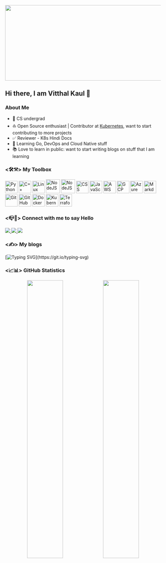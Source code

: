<div>
<img align="center" src="https://camo.githubusercontent.com/2b507540e2681c1a25698f246b9dca69c30548ed66a7323075b0224cbb1bf058/68747470733a2f2f676f6c616e672e6f72672f646f632f676f706865722f6669766579656172732e6a7067" width="1224" height="244">
</div>

## Hi there, I am Vitthal Kaul 👋

### About Me

- 🏫 CS undergrad
- ⛵ Open Source enthusiast | Contributor at [Kubernetes](https://github.com/kubernetes), want to start contributing to more projects 
- ✅ Reviewer - K8s Hindi Docs
- 🌱 Learning Go, DevOps and Cloud Native stuff
- 📚 Love to learn in public: want to start writing blogs on stuff that I am learning

### <🛠⚒> My Toolbox

<p align="left">
<img src="https://img.icons8.com/color/512/python.png" alt="Python"  width="40"  height="40"/>
<img src="https://img.icons8.com/color/512/c-plus-plus-logo.png" alt="C++"  width="40"  height="40"/>
<img src="https://img.icons8.com/color/512/linux.png" alt="Linux"  width="40"  height="40"/>
<img src="https://img.icons8.com/color/512/nodejs.png" alt="NodeJS"  width="45"  height="45"/>
<img src="https://camo.githubusercontent.com/77665f0c2a41fd66504f85fef216dcaa308a483fd44fff9352ee7ee834bdfef2/68747470733a2f2f696d672e69636f6e73382e636f6d2f636f6c6f722f32782f68746d6c2d352e706e67" alt="NodeJS"  width="45"  height="45"/>
<img src="https://img.icons8.com/color/512/css3.png"  alt="CSS"  width="40"  height="40"/>
<img src="https://img.icons8.com/color/512/javascript--v2.png"  alt="JavaScript"  width="40"  height="40"/>
<img src="https://img.icons8.com/color/512/amazon-web-services.png"  alt="AWS"  width="40"  height="40"/>
<img src="https://img.icons8.com/color/512/google-cloud.png" alt="GCP"  width="40"  height="40"/>
<img src="https://img.icons8.com/fluency/512/azure-1.png"  alt="Azure"  width="40"  height="40"/>
<img src="https://img.icons8.com/external-tal-revivo-fresh-tal-revivo/512/external-markdown-a-lightweight-markup-language-with-plain-text-formatting-syntax-logo-fresh-tal-revivo.png" alt="Markdown"  width="40"  height="40"/>
<img src="https://img.icons8.com/color/512/git.png"  alt="Git"  width="40"  height="40"/>
<img src="https://img.icons8.com/bubbles/512/github.png"  alt="GitHub"  width="40"  height="40"/>
<img src="https://img.icons8.com/fluency/512/docker.png"  alt="Docker"  width="40"  height="40"/>
<img src="https://img.icons8.com/color/512/kubernetes.png" alt="Kubernetes"  width="40"  height="40"/>
<img src="https://img.icons8.com/color/512/terraform.png" alt="Terraform"  width="40"  height="40"/>

### <📪📮> Connect with me to say Hello

<a href="http://twitter.com/Babapoool">
  <img src="https://img.shields.io/twitter/follow/Babapoool?label=Twitter&logo=twitter&style=for-the-badge&color=blue" />
</a>


<a href="https://www.linkedin.com/in/vitthal-sai-kaul-515118200/">
  <img src="https://img.shields.io/badge/LinkedIn-0077B5?style=for-the-badge&logo=linkedin&logoColor=white" />
</a>

<a href="mailto:vitthalsai2001@gmail.com">
  <img src="https://img.shields.io/badge/-Gmail-c14438?style=square&logo=Gmail&logoColor=white&link=mailto:mixdeers@gmail.com" />
</a>

### <✍> My blogs
[![Typing SVG](https://readme-typing-svg.herokuapp.com?font=Fira+Code&pause=1000&color=F71212&width=435&lines=Loading+coming+soon............................)](https://git.io/typing-svg)

### <📈📊> GitHub Statistics
  
  <p align="center">
  <img width="48%" src="https://github-readme-stats.vercel.app/api?username=Babapool&show_icons=true&theme=tokyonight" />
  <img width="48%" src="https://github-readme-streak-stats.herokuapp.com/?user=Babapool&theme=tokyonight" />
</p>

<!--
**Babapool/Babapool** is a ✨ _special_ ✨ repository because its `README.md` (this file) appears on your GitHub profile.

Here are some ideas to get you started:

- 🔭 I’m currently working on ...
- 🌱 I’m currently learning ...
- 👯 I’m looking to collaborate on ...
- 🤔 I’m looking for help with ...
- 💬 Ask me about ...
- 📫 How to reach me: ...
- 😄 Pronouns: ...
- ⚡ Fun fact: ...
-->
